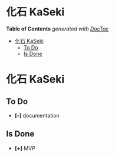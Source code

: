 

# 化石 KaSeki



<!-- START doctoc generated TOC please keep comment here to allow auto update -->
<!-- DON'T EDIT THIS SECTION, INSTEAD RE-RUN doctoc TO UPDATE -->
**Table of Contents**  *generated with [DocToc](https://github.com/thlorenz/doctoc)*

- [化石 KaSeki](#%E5%8C%96%E7%9F%B3-kaseki)
  - [To Do](#to-do)
  - [Is Done](#is-done)

<!-- END doctoc generated TOC please keep comment here to allow auto update -->

# 化石 KaSeki


## To Do

* **[–]** documentation

## Is Done

* **[+]** MVP


